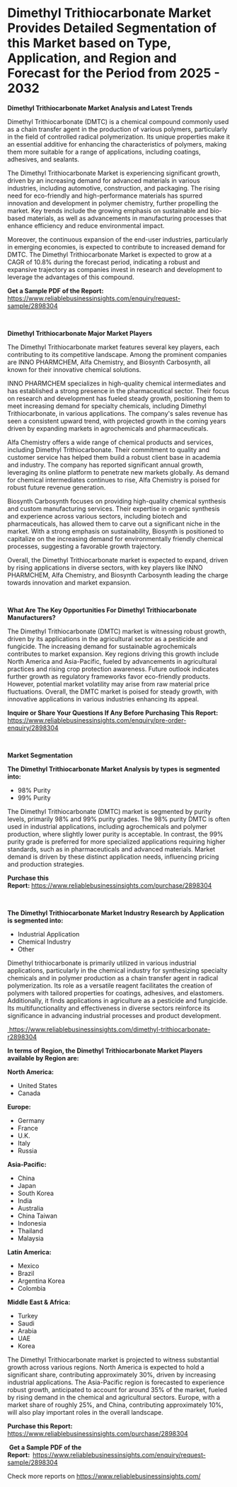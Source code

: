 <p><h1>Dimethyl Trithiocarbonate Market Provides Detailed Segmentation of this Market based on Type, Application, and Region and Forecast for the Period from 2025 - 2032</h1></p><p><strong>Dimethyl Trithiocarbonate Market Analysis and Latest Trends</strong></p>
<p><p>Dimethyl Trithiocarbonate (DMTC) is a chemical compound commonly used as a chain transfer agent in the production of various polymers, particularly in the field of controlled radical polymerization. Its unique properties make it an essential additive for enhancing the characteristics of polymers, making them more suitable for a range of applications, including coatings, adhesives, and sealants.</p><p>The Dimethyl Trithiocarbonate Market is experiencing significant growth, driven by an increasing demand for advanced materials in various industries, including automotive, construction, and packaging. The rising need for eco-friendly and high-performance materials has spurred innovation and development in polymer chemistry, further propelling the market. Key trends include the growing emphasis on sustainable and bio-based materials, as well as advancements in manufacturing processes that enhance efficiency and reduce environmental impact.</p><p>Moreover, the continuous expansion of the end-user industries, particularly in emerging economies, is expected to contribute to increased demand for DMTC. The Dimethyl Trithiocarbonate Market is expected to grow at a CAGR of 10.8% during the forecast period, indicating a robust and expansive trajectory as companies invest in research and development to leverage the advantages of this compound.</p></p>
<p><strong>Get a Sample PDF of the Report:&nbsp;</strong> <a href="https://www.reliablebusinessinsights.com/enquiry/request-sample/2898304?utm_campaign=2735&utm_medium=2&utm_source=Github&utm_content=ia&utm_term=15032025&utm_id=dimethyl-trithiocarbonate">https://www.reliablebusinessinsights.com/enquiry/request-sample/2898304</a></p>
<p>&nbsp;</p>
<p><strong>Dimethyl Trithiocarbonate Major Market Players</strong></p>
<p><p>The Dimethyl Trithiocarbonate market features several key players, each contributing to its competitive landscape. Among the prominent companies are INNO PHARMCHEM, Alfa Chemistry, and Biosynth Carbosynth, all known for their innovative chemical solutions.</p><p>INNO PHARMCHEM specializes in high-quality chemical intermediates and has established a strong presence in the pharmaceutical sector. Their focus on research and development has fueled steady growth, positioning them to meet increasing demand for specialty chemicals, including Dimethyl Trithiocarbonate, in various applications. The company's sales revenue has seen a consistent upward trend, with projected growth in the coming years driven by expanding markets in agrochemicals and pharmaceuticals.</p><p>Alfa Chemistry offers a wide range of chemical products and services, including Dimethyl Trithiocarbonate. Their commitment to quality and customer service has helped them build a robust client base in academia and industry. The company has reported significant annual growth, leveraging its online platform to penetrate new markets globally. As demand for chemical intermediates continues to rise, Alfa Chemistry is poised for robust future revenue generation.</p><p>Biosynth Carbosynth focuses on providing high-quality chemical synthesis and custom manufacturing services. Their expertise in organic synthesis and experience across various sectors, including biotech and pharmaceuticals, has allowed them to carve out a significant niche in the market. With a strong emphasis on sustainability, Biosynth is positioned to capitalize on the increasing demand for environmentally friendly chemical processes, suggesting a favorable growth trajectory.</p><p>Overall, the Dimethyl Trithiocarbonate market is expected to expand, driven by rising applications in diverse sectors, with key players like INNO PHARMCHEM, Alfa Chemistry, and Biosynth Carbosynth leading the charge towards innovation and market expansion.</p></p>
<p>&nbsp;</p>
<p><strong>What Are The Key Opportunities For Dimethyl Trithiocarbonate Manufacturers?</strong></p>
<p><p>The Dimethyl Trithiocarbonate (DMTC) market is witnessing robust growth, driven by its applications in the agricultural sector as a pesticide and fungicide. The increasing demand for sustainable agrochemicals contributes to market expansion. Key regions driving this growth include North America and Asia-Pacific, fueled by advancements in agricultural practices and rising crop protection awareness. Future outlook indicates further growth as regulatory frameworks favor eco-friendly products. However, potential market volatility may arise from raw material price fluctuations. Overall, the DMTC market is poised for steady growth, with innovative applications in various industries enhancing its appeal.</p></p>
<p><strong>Inquire or Share Your Questions If Any Before Purchasing This Report:</strong> <a href="https://www.reliablebusinessinsights.com/enquiry/pre-order-enquiry/2898304?utm_campaign=2735&utm_medium=2&utm_source=Github&utm_content=ia&utm_term=15032025&utm_id=dimethyl-trithiocarbonate">https://www.reliablebusinessinsights.com/enquiry/pre-order-enquiry/2898304</a></p>
<p>&nbsp;</p>
<p><strong>Market Segmentation</strong></p>
<p><strong>The Dimethyl Trithiocarbonate Market Analysis by types is segmented into:</strong></p>
<p><ul><li>98% Purity</li><li>99% Purity</li></ul></p>
<p><p>The Dimethyl Trithiocarbonate (DMTC) market is segmented by purity levels, primarily 98% and 99% purity grades. The 98% purity DMTC is often used in industrial applications, including agrochemicals and polymer production, where slightly lower purity is acceptable. In contrast, the 99% purity grade is preferred for more specialized applications requiring higher standards, such as in pharmaceuticals and advanced materials. Market demand is driven by these distinct application needs, influencing pricing and production strategies.</p></p>
<p><strong>Purchase this Report:&nbsp;</strong><a href="https://www.reliablebusinessinsights.com/purchase/2898304?utm_campaign=2735&utm_medium=2&utm_source=Github&utm_content=ia&utm_term=15032025&utm_id=dimethyl-trithiocarbonate">https://www.reliablebusinessinsights.com/purchase/2898304</a></p>
<p>&nbsp;</p>
<p><strong>The Dimethyl Trithiocarbonate Market Industry Research by Application is segmented into:</strong></p>
<p><ul><li>Industrial Application</li><li>Chemical Industry</li><li>Other</li></ul></p>
<p><p>Dimethyl trithiocarbonate is primarily utilized in various industrial applications, particularly in the chemical industry for synthesizing specialty chemicals and in polymer production as a chain transfer agent in radical polymerization. Its role as a versatile reagent facilitates the creation of polymers with tailored properties for coatings, adhesives, and elastomers. Additionally, it finds applications in agriculture as a pesticide and fungicide. Its multifunctionality and effectiveness in diverse sectors reinforce its significance in advancing industrial processes and product development.</p></p>
<p><a href="https://www.reliablebusinessinsights.com/dimethyl-trithiocarbonate-r2898304?utm_campaign=2735&utm_medium=2&utm_source=Github&utm_content=ia&utm_term=15032025&utm_id=dimethyl-trithiocarbonate">&nbsp;https://www.reliablebusinessinsights.com/dimethyl-trithiocarbonate-r2898304</a></p>
<p><strong>In terms of Region, the Dimethyl Trithiocarbonate Market Players available by Region are:</strong></p>
<p>
    <p> <strong> North America: </strong>
        <ul>
            <li>United States</li>
            <li>Canada</li>
        </ul>
        </p> 
    <p> <strong> Europe: </strong>
        <ul>
            <li>Germany</li>
            <li>France</li>
            <li>U.K.</li>
            <li>Italy</li>
            <li>Russia</li>
        </ul>
        </p> 
    <p> <strong> Asia-Pacific: </strong>
        <ul>
            <li>China</li>
            <li>Japan</li>
            <li>South Korea</li>
            <li>India</li>
            <li>Australia</li>
            <li>China Taiwan</li>
            <li>Indonesia</li>
            <li>Thailand</li>
            <li>Malaysia</li>
        </ul>
        </p> 
    <p> <strong> Latin America: </strong>
        <ul>
            <li>Mexico</li>
            <li>Brazil</li>
            <li>Argentina Korea</li>
            <li>Colombia</li>
        </ul>
        </p> 
    <p> <strong> Middle East & Africa: </strong>
        <ul>
            <li>Turkey</li>
            <li>Saudi</li>
            <li>Arabia</li>
            <li>UAE</li>
            <li>Korea</li>
        </ul>
    </p>
    </p>
<p><p>The Dimethyl Trithiocarbonate market is projected to witness substantial growth across various regions. North America is expected to hold a significant share, contributing approximately 30%, driven by increasing industrial applications. The Asia-Pacific region is forecasted to experience robust growth, anticipated to account for around 35% of the market, fueled by rising demand in the chemical and agricultural sectors. Europe, with a market share of roughly 25%, and China, contributing approximately 10%, will also play important roles in the overall landscape.</p></p>
<p><strong>Purchase this Report: </strong><a href="https://www.reliablebusinessinsights.com/purchase/2898304?utm_campaign=2735&utm_medium=2&utm_source=Github&utm_content=ia&utm_term=15032025&utm_id=dimethyl-trithiocarbonate">https://www.reliablebusinessinsights.com/purchase/2898304</a></p>
<p>&nbsp;<strong>Get a Sample PDF of the Report:&nbsp;&nbsp;</strong><a href="https://www.reliablebusinessinsights.com/enquiry/request-sample/2898304?utm_campaign=2735&utm_medium=2&utm_source=Github&utm_content=ia&utm_term=15032025&utm_id=dimethyl-trithiocarbonate">https://www.reliablebusinessinsights.com/enquiry/request-sample/2898304</a></p>
<p><strong></strong></p>
<p>Check more reports on <a href="https://www.reliablebusinessinsights.com/?utm_campaign=2735&utm_medium=2&utm_source=Github&utm_content=ia&utm_term=15032025&utm_id=dimethyl-trithiocarbonate">https://www.reliablebusinessinsights.com/</a></p>